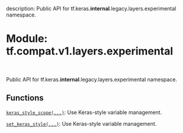 description: Public API for tf.keras.__internal__.legacy.layers.experimental namespace.

<div itemscope itemtype="http://developers.google.com/ReferenceObject">
<meta itemprop="name" content="tf.compat.v1.layers.experimental" />
<meta itemprop="path" content="Stable" />
</div>

# Module: tf.compat.v1.layers.experimental

<!-- Insert buttons and diff -->

<table class="tfo-notebook-buttons tfo-api nocontent" align="left">

</table>



Public API for tf.keras.__internal__.legacy.layers.experimental namespace.



## Functions

[`keras_style_scope(...)`](../../../../tf/compat/v1/layers/experimental/keras_style_scope.md): Use Keras-style variable management.

[`set_keras_style(...)`](../../../../tf/compat/v1/layers/experimental/set_keras_style.md): Use Keras-style variable management.

